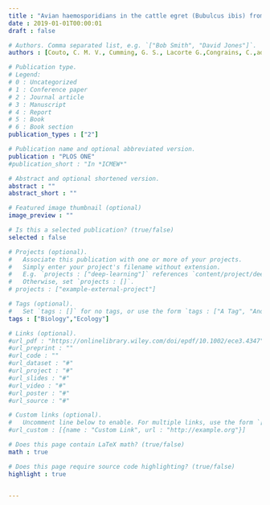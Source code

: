 ```yaml
---
title : "Avian haemosporidians in the cattle egret (Bubulcus ibis) from central-western and southern Africa: high diversity and prevalence"
date : 2019-01-01T00:00:01
draft : false

# Authors. Comma separated list, e.g. `["Bob Smith", "David Jones"]`.
authors : [Couto, C. M. V., Cumming, G. S., Lacorte G.,Congrains, C.,admin,Braga, E. M.,Rocha, C. D.,Moralez-Silva, E.,Henry, D. A. W.,Manu, S. A.,Abalaka, J.,Regalla, A.,Silva, A. S.,Diop, M., Lama, S. N. del.]

# Publication type.
# Legend:
# 0 : Uncategorized
# 1 : Conference paper
# 2 : Journal article
# 3 : Manuscript
# 4 : Report
# 5 : Book
# 6 : Book section
publication_types : ["2"]

# Publication name and optional abbreviated version.
publication : "PLOS ONE"
#publication_short : "In *ICMEW*"

# Abstract and optional shortened version.
abstract : ""
abstract_short : ""

# Featured image thumbnail (optional)
image_preview : ""

# Is this a selected publication? (true/false)
selected : false

# Projects (optional).
#   Associate this publication with one or more of your projects.
#   Simply enter your project's filename without extension.
#   E.g. `projects : ["deep-learning"]` references `content/project/deep-learning.md`.
#   Otherwise, set `projects : []`.
# projects : ["example-external-project"]

# Tags (optional).
#   Set `tags : []` for no tags, or use the form `tags : ["A Tag", "Another Tag"]` for one or more tags.
tags : ["Biology","Ecology"]

# Links (optional).
#url_pdf : "https://onlinelibrary.wiley.com/doi/epdf/10.1002/ece3.4347"
#url_preprint : ""
#url_code : ""
#url_dataset : "#"
#url_project : "#"
#url_slides : "#"
#url_video : "#"
#url_poster : "#"
#url_source : "#"

# Custom links (optional).
#   Uncomment line below to enable. For multiple links, use the form `[{...}, {...}, {...}]`.
#url_custom : [{name : "Custom Link", url : "http://example.org"}]

# Does this page contain LaTeX math? (true/false)
math : true

# Does this page require source code highlighting? (true/false)
highlight : true


---
```


